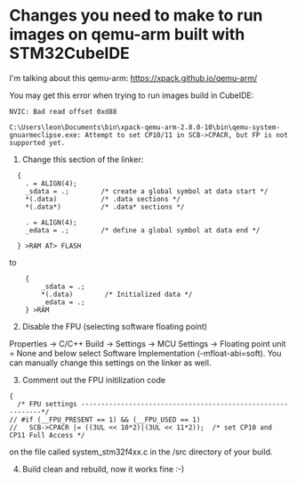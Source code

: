 # Changes you need to make to run images on qemu-arm built with STM32CubeIDE

I'm talking about this qemu-arm: https://xpack.github.io/qemu-arm/

You may get this error when trying to run images build in CubeIDE:

```
NVIC: Bad read offset 0xd88 

C:\Users\leon\Documents\bin\xpack-qemu-arm-2.8.0-10\bin\qemu-system-gnuarmeclipse.exe: Attempt to set CP10/11 in SCB->CPACR, but FP is not supported yet.
```

1. Change this section of the linker:

```  .data :
  {
    . = ALIGN(4);
    _sdata = .;        /* create a global symbol at data start */
    *(.data)           /* .data sections */
    *(.data*)          /* .data* sections */

    . = ALIGN(4);
    _edata = .;        /* define a global symbol at data end */
   
  } >RAM AT> FLASH
```

to 

```    .data : AT (_sidata)
    {
		_sdata = .;
		*(.data)		/* Initialized data */
		_edata = .;
    } >RAM
```

2. Disable the FPU (selecting software floating point)

Properties -> C/C++ Build -> Settings -> MCU Settings -> Floating point unit = None and below select Software Implementation (-mfloat-abi=soft). You can manually change this settings on the linker as well.

3. Comment out the FPU initilization code

```void SystemInit(void)
{
  /* FPU settings ------------------------------------------------------------*/
// #if (__FPU_PRESENT == 1) && (__FPU_USED == 1)
//   SCB->CPACR |= ((3UL << 10*2)|(3UL << 11*2));  /* set CP10 and CP11 Full Access */
```

on the file called system_stm32f4xx.c in the /src directory of your build.

4. Build clean and rebuild, now it works fine :-)
